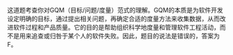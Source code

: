 这道题考查你对GQM（目标/问题/度量）范式的理解。GQM的本质是为软件开发设定明确的目标，通过提出相关问题，再确定合适的度量方法来收集数据，从而改进软件过程和产品质量。它的目的是帮助组织科学地度量和管理软件工程活动，而不是用来追查或归咎于某个人的软件失败。因此，题目的说法是错误的，答案为F。
